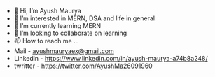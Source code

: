 - 👋 Hi, I’m Ayush Maurya
- 👀 I’m interested in  MERN, DSA and life in general
- 🌱 I’m currently learning  MERN
- 💞️ I’m looking to collaborate on learning
- 📫 How to reach me ...
- Mail - ayushmauryaex@gmail.com
-  Linkedin  - https://www.linkedin.com/in/ayush-maurya-a74b8a248/
- twritter - https://twitter.com/AyushMa26091960
  

<!---
maurya-001/maurya-001 is a ✨ special ✨ repository because its `README.md` (this file) appears on your GitHub profile.
You can click the Preview link to take a look at your changes.
--->
